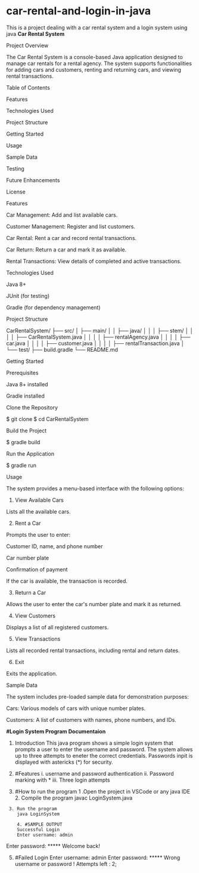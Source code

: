 # car-rental-and-login-in-java
This is a project dealing with a car rental system and a login system using java
**Car Rental System**

Project Overview

The Car Rental System is a console-based Java application designed to manage car rentals for a rental agency. The system supports functionalities for adding cars and customers, renting and returning cars, and viewing rental transactions.

Table of Contents

Features

Technologies Used

Project Structure

Getting Started

Usage

Sample Data

Testing

Future Enhancements

License

Features

Car Management: Add and list available cars.

Customer Management: Register and list customers.

Car Rental: Rent a car and record rental transactions.

Car Return: Return a car and mark it as available.

Rental Transactions: View details of completed and active transactions.

Technologies Used

Java 8+

JUnit (for testing)

Gradle (for dependency management)

Project Structure

CarRentalSystem/
├── src/
│   ├── main/
│   │   ├── java/
│   │   │   ├── stem/
│   │   │   │   ├── CarRentalSystem.java
│   │   │   │   ├── rentalAgency.java
│   │   │   │   ├── car.java
│   │   │   │   ├── customer.java
│   │   │   │   ├── rentalTransaction.java
│   └── test/
├── build.gradle
└── README.md

Getting Started

Prerequisites

Java 8+ installed

Gradle installed

Clone the Repository

$ git clone <repository-url>
$ cd CarRentalSystem

Build the Project

$ gradle build

Run the Application

$ gradle run

Usage

The system provides a menu-based interface with the following options:

1. View Available Cars

Lists all the available cars.

2. Rent a Car

Prompts the user to enter:

Customer ID, name, and phone number

Car number plate

Confirmation of payment

If the car is available, the transaction is recorded.

3. Return a Car

Allows the user to enter the car's number plate and mark it as returned.

4. View Customers

Displays a list of all registered customers.

5. View Transactions

Lists all recorded rental transactions, including rental and return dates.

6. Exit

Exits the application.

Sample Data

The system includes pre-loaded sample data for demonstration purposes:

Cars: Various models of cars with unique number plates.

Customers: A list of customers with names, phone numbers, and IDs.


   **#Login System Program Documentaion**
   1. Introduction
   This java program shows a simple login system that prompts a user to enter the username and password. The system allows up to three attempts to eneter  the correct credentials. Passwords inpit is displayed with astericks (*) for security.

   2. #Features 
   i. username and password authentication
   ii. Password marking with *
   iii. Three login attempts

   3. #How to run the program
      1 .Open the project in VSCode or any java IDE
      2. Compile the program
         javac LoginSystem.java

     3. Run the program
        java LoginSystem    

        4. #SAMPLE OUTPUT
        Successful Login
        Enter username: admin
Enter password: *****
Welcome back!

5. #Failed Login
Enter username: admin
Enter password: *****
Wrong username or password ! Attempts left : 2;


